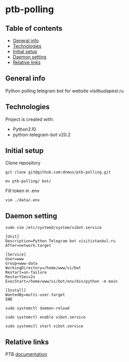 # ptb-polling


## Table of contents

- [General info](#general-info)
- [Technologies](#technologies)
- [Initial setup](#initial-setup)
- [Daemon setting](#daemon-setting)
- [Relative links](#relative-links)


## General info

Python polling telegram bot for website visitbudapest.ru


## Technologies

Project is created with:

- Python3.10
- python-telegram-bot v20.2


## Initial setup

Clone repository

```
git clone git@github.com:dnmos/ptb-polling.git
```

```
mv ptb-polling/ bot/
```

Fill token in .env

```
vim ./data/.env
```


## Daemon setting

```
sudo vim /etc/systemd/system/vibot.service
```

```
[Unit]
Description=Python Telegram bot visitistanbul.ru
After=network.target

[Service]
User=www
Group=www-data
WorkingDirectory=/home/www/vi/bot
Restart=on-failure
RestartSec=2s
ExecStart=/home/www/vi/bot/env/bin/python -m main

[Install]
WantedBy=multi-user.target
END
```

```
sudo systemctl daemon-reload
```

```
sudo systemctl enable vibot.service
```

```
sudo systemctl start vibot.service
```


## Relative links

PTB [documentation](https://docs.python-telegram-bot.org/en/stable/)